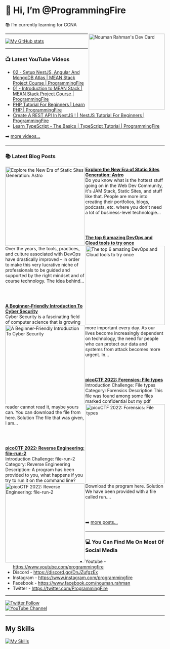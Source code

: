# 👋 Hi, I’m @ProgrammingFire
📚 I’m currently learning for CCNA

<div align="left">
  <a href="https://app.daily.dev/programmingfire"><img align="right" width="240" src="https://api.daily.dev/devcards/86dba213ca724d5892a77340b0410d32.png?r=orz" alt="Nouman Rahman's Dev Card"/></a>
</div>

---

[![My GitHub stats](https://github-readme-stats.vercel.app/api?username=programmingfire&theme=github_dark&show_icons=true)](https://github.com/anuraghazra/github-readme-stats)

---

### 📺 Latest YouTube Videos

<!-- YOUTUBE:START -->
- [02 - Setup NestJS, Angular And MongoDB Atlas | MEAN Stack Project Course | ProgrammingFire](https://www.youtube.com/watch?v=PffxVIxLGMU)
- [01 - Introduction to MEAN Stack | MEAN Stack Project Course | ProgrammingFire](https://www.youtube.com/watch?v=uCbo1Ix3SIA)
- [PHP Tutorial For Beginners | Learn PHP | ProgrammingFire](https://www.youtube.com/watch?v=YQqQHKgmKGc)
- [Create A REST API In NestJS ! | NestJS Tutorial For Beginners | ProgrammingFire](https://www.youtube.com/watch?v=q488cm7UQIo)
- [Learn TypeScript - The Basics | TypeScript Tutorial | ProgrammingFire](https://www.youtube.com/watch?v=gmxI1zjckPQ)
<!-- YOUTUBE:END -->

➡️ [more videos...](https://youtube.com/c/ProgrammingFire)

---

### 📚 Latest Blog Posts

<!-- HASHNODE_BLOG:START -->
<p align="left">
<a href="https://programmingfire.com/explore-the-new-era-of-static-sites-generation-astro" title="Explore the New Era of Static Sites Generation: Astro"><img src="https://cdn.hashnode.com/res/hashnode/image/upload/v1670865277427/3QNscwoYY.png" alt="Explore the New Era of Static Sites Generation: Astro" width="250px" align="left" /></a>
<a href="https://programmingfire.com/explore-the-new-era-of-static-sites-generation-astro" title="Explore the New Era of Static Sites Generation: Astro"><strong>Explore the New Era of Static Sites Generation: Astro</strong></a>
<br/> Do you know what is the hottest stuff going on in the Web Dev Community, it's JAM Stack, Static Sites, and stuff like that. People are more into creating their portfolios, blogs, podcasts, etc. where you don't need a lot of business-level technologie... </p> <br/> <br/>
<p align="left">
<a href="https://programmingfire.com/the-top-6-amazing-devops-and-cloud-tools-to-try-once" title="The top 6 amazing DevOps and Cloud tools to try once"><img src="https://cdn.hashnode.com/res/hashnode/image/upload/v1667904694257/x4aF42j5i.png" alt="The top 6 amazing DevOps and Cloud tools to try once" width="250px" align="right" /></a>
<a href="https://programmingfire.com/the-top-6-amazing-devops-and-cloud-tools-to-try-once" title="The top 6 amazing DevOps and Cloud tools to try once"><strong>The top 6 amazing DevOps and Cloud tools to try once</strong></a>
<br/> Over the years, the tools, practices, and culture associated with DevOps have drastically improved – in order to make this very lucrative niche of professionals to be guided and supported by the right mindset and of course technology.
The idea behind... </p> <br/> <br/>
<p align="left">
<a href="https://programmingfire.com/a-beginner-friendly-introduction-to-cyber-security" title="A Beginner-Friendly Introduction To Cyber Security"><img src="https://cdn.hashnode.com/res/hashnode/image/upload/v1667630189284/8fjx6YKns.png" alt="A Beginner-Friendly Introduction To Cyber Security" width="250px" align="left" /></a>
<a href="https://programmingfire.com/a-beginner-friendly-introduction-to-cyber-security" title="A Beginner-Friendly Introduction To Cyber Security"><strong>A Beginner-Friendly Introduction To Cyber Security</strong></a>
<br/> Cyber Security is a fascinating field of computer science that is growing more important every day. As our lives become increasingly dependent on technology, the need for people who can protect our data and systems from attack becomes more urgent. In... </p> <br/> <br/>
<p align="left">
<a href="https://programmingfire.com/picoctf-2022-forensics-file-types" title="picoCTF 2022: Forensics: File types"><img src="https://cdn.hashnode.com/res/hashnode/image/upload/v1666597360137/vKJQ9tzJ-.png" alt="picoCTF 2022: Forensics: File types" width="250px" align="right" /></a>
<a href="https://programmingfire.com/picoctf-2022-forensics-file-types" title="picoCTF 2022: Forensics: File types"><strong>picoCTF 2022: Forensics: File types</strong></a>
<br/> Introduction
Challenge: File types
Category: Forensics
Description
This file was found among some files marked confidential but my pdf reader cannot read it, maybe yours can.
You can download the file from here.
Solution
The file that was given, I am... </p> <br/> <br/>
<p align="left">
<a href="https://programmingfire.com/picoctf-2022-reverse-engineering-file-run-2" title="picoCTF 2022: Reverse Engineering: file-run-2"><img src="https://cdn.hashnode.com/res/hashnode/image/upload/v1665923827194/Uc4t3QQ2z.png" alt="picoCTF 2022: Reverse Engineering: file-run-2" width="250px" align="left" /></a>
<a href="https://programmingfire.com/picoctf-2022-reverse-engineering-file-run-2" title="picoCTF 2022: Reverse Engineering: file-run-2"><strong>picoCTF 2022: Reverse Engineering: file-run-2</strong></a>
<br/> Introduction
Challenge: file-run-2
Category: Reverse Engineering
Description:
A program has been provided to you, what happens if you try to run it on the command line? Download the program here.
Solution
We have been provided with a file called run.... </p> <br/> <br/>
<!-- HASHNODE_BLOG:END -->


➡️ [more posts...](https://programmingfire.com/)

---

### 💻 You Can Find Me On Most Of Social Media

* Youtube - https://www.youtube.com/programmingfire
* Discord - https://discord.gg/DnJZufgzEx
* Instagram - https://www.instagram.com/programmingfire
* Facebook - https://www.facebook.com/nouman.rahman
* Twitter - https://twitter.com/ProgrammingFire

---

[![Twitter Follow](https://img.shields.io/twitter/follow/ProgrammingFire?label=Follow%20On%20Twitter&style=social)](https://twitter.com/ProgrammingFire)
<br>
[![YouTube Channel](https://img.shields.io/youtube/channel/subscribers/UCWOD0-JKR1WfpEf_MhdY2pw?label=Subscribe%20On%20YouTube&style=social)](https://youtube.com/c/ProgrammingFire)

---

## My Skills
[![My Skills](https://skillicons.dev/icons?i=dotnet,cs,js,ts,html,css,wasm,git,vscode,docker,kubernetes,redis,postgres,mongodb,md,linux,graphql,go,figma)](https://skillicons.dev)
